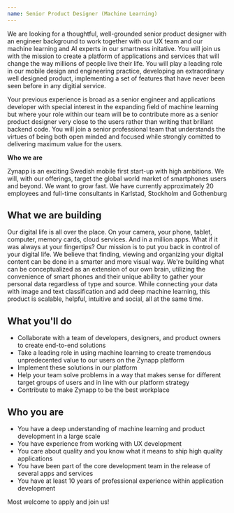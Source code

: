 ```yaml
---
name: Senior Product Designer (Machine Learning)
---
```

We are looking for a thoughtful, well-grounded senior product designer with an engineer background to work together with our UX team and our machine learning and AI experts in our smartness initative. You will join us with the mission to create a platform of applications and services that will change the way millions of people live their life. You will play a leading role in our mobile design and engineering practice, developing an extraordinary well designed product, implementing a set of features that have never been seen before in any digitial service. 

Your previous experience is broad as a senior engineer and applications developer with special interest in the expanding field of machine learning but where your role within our team will be to contribute more as a senior product designer very close to the users rather than writing that brillant backend code. You will join a senior professional team that understands the virtues of being both open minded and focused while strongly comitted to delivering maximum value for the users. 

**Who we are**

Zynapp is an exciting Swedish mobile first start-up with high ambitions. We will, with our offerings, target the global world market of smartphones users and beyond. We want to grow fast. We have currently approximately 20 employees and full-time consultants in Karlstad, Stockholm and Gothenburg

## What we are building

Our digital life is all over the place. On your camera, your phone, tablet, computer, memory cards, cloud services. And in a million apps. What if it was always at your fingertips? Our mission is to put you back in control of your digital life. We believe that finding, viewing and organizing your digital content can be done in a smarter and more visual way. We're building what can be conceptualized as an extension of our own brain, utilizing the convenience of smart phones and their unique ability to gather your personal data regardless of type and source. While connecting your data with image and text classification and add deep machine learning, this product is scalable, helpful, intuitive and social, all at the same time.

## What you'll do

-   Collaborate with a team of developers, designers, and product owners to create end-to-end solutions
-   Take a leading role in using machine learning to create tremendous unpredecented value to our users on the Zynapp platform
-   Implement these solutions in our platform
-   Help your team solve problems in a way that makes sense for different target groups of users and in line with our platform strategy 
-   Contribute to make Zynapp to be the best workplace

## Who you are

-   You have a deep understanding of machine learning and product development in a large scale 
-   You have experience from working with UX development
-   You care about quality and you know what it means to ship high quality applications
-   You have been part of the core development team in the release of several apps and services
-   You have at least 10 years of professional experience within application development

Most welcome to apply and join us!